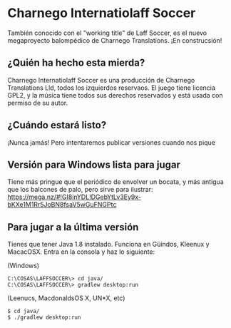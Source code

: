 # Charnego Internatiolaff Soccer
También conocido con el "working title" de Laff Soccer, es el nuevo megaproyecto balompédico de Charnego Translations. ¡En construcsión!

## ¿Quién ha hecho esta mierda?

Charnego Internatiolaff Soccer es una producción de Charnego Translations Lld, todos los izquierdos reservaos. El juego tiene licencia GPL2, y la música tiene todos sus derechos reservados y está usada con permiso de su autor.

## ¿Cuándo estará listo?

¡Nunca jamás! Pero intentaremos publicar versiones cuando nos pique

## Versión para Windows lista para jugar

Tiene más pringue que el periódico de envolver un bocata, y más antigua que los balcones de palo, pero sirve para ilustrar: https://mega.nz/#!GI8inYDL!DGebYtLv3Ey9x-bKXe1M1Rr5JoBN8fsaV5wGuFNGPtc

## Para jugar a la última versión

Tienes que tener Java 1.8 instalado. Funciona en Güindos, Kleenux y MacacOSX. Entra en la consola y haz lo siguiente:

(Windows)
```
C:\COSAS\LAFFSOCCER\> cd java/
C:\COSAS\LAFFSOCCER\> gradlew desktop:run
```

(Leenucs, MacdonaldsOS X, UN*X, etc)
```
$ cd java/
$ ./gradlew desktop:run
```
